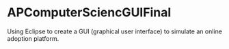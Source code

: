 # APComputerSciencGUIFinal

Using Eclipse to create a GUI (graphical user interface) to simulate an online adoption platform.

